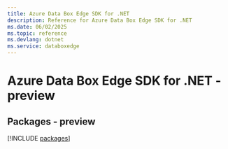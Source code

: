 ```yaml
---
title: Azure Data Box Edge SDK for .NET
description: Reference for Azure Data Box Edge SDK for .NET
ms.date: 06/02/2025
ms.topic: reference
ms.devlang: dotnet
ms.service: databoxedge
---
```

# Azure Data Box Edge SDK for .NET - preview
## Packages - preview
[!INCLUDE [packages](data-box-edge-index.md)]